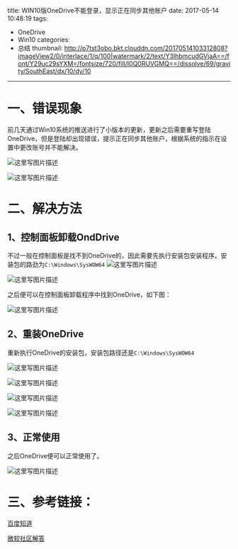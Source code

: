 title: WIN10版OneDrive不能登录，显示正在同步其他账户
date: 2017-05-14 10:48:19
tags:
- OneDrive
- Win10
categories:
- 总结
thumbnail: http://p7tst3obo.bkt.clouddn.com/20170514103312808?imageView2/0/interlace/1/q/100|watermark/2/text/Y3lhbmcudGVjaA==/font/Y29uc29sYXM=/fontsize/720/fill/I0Q0RUVGMQ==/dissolve/69/gravity/SouthEast/dx/10/dy/10
---


# 一、错误现象
前几天通过Win10系统的推送进行了小版本的更新，更新之后需要重写登陆OneDrive，但是登陆却出现错误，提示正在同步其他账户，根据系统的指示在设置中更改账号并不能解决。

![这里写图片描述](http://p7tst3obo.bkt.clouddn.com/20170514103312808?imageView2/0/interlace/1/q/100|watermark/2/text/Y3lhbmcudGVjaA==/font/Y29uc29sYXM=/fontsize/720/fill/I0Q0RUVGMQ==/dissolve/69/gravity/SouthEast/dx/10/dy/10)

<!-- more -->

![这里写图片描述](http://p7tst3obo.bkt.clouddn.com/20170514103323818?imageView2/0/interlace/1/q/100|watermark/2/text/Y3lhbmcudGVjaA==/font/Y29uc29sYXM=/fontsize/720/fill/I0Q0RUVGMQ==/dissolve/69/gravity/SouthEast/dx/10/dy/10)

# 二、解决方法

## 1、控制面板卸载OndDrive
不过一般在控制面板是找不到OneDrive的，因此需要先执行安装包安装程序。安装包的路劲为`C:\Windows\SysWOW64`
![这里写图片描述](http://p7tst3obo.bkt.clouddn.com/20170514103735970?imageView2/0/interlace/1/q/100|watermark/2/text/Y3lhbmcudGVjaA==/font/Y29uc29sYXM=/fontsize/720/fill/I0Q0RUVGMQ==/dissolve/69/gravity/SouthEast/dx/10/dy/10)

![这里写图片描述](http://p7tst3obo.bkt.clouddn.com/20170514103746586?imageView2/0/interlace/1/q/100|watermark/2/text/Y3lhbmcudGVjaA==/font/Y29uc29sYXM=/fontsize/720/fill/I0Q0RUVGMQ==/dissolve/69/gravity/SouthEast/dx/10/dy/10)

之后便可以在控制面板卸载程序中找到OneDrive，如下图：

![这里写图片描述](http://p7tst3obo.bkt.clouddn.com/20170514103844931?imageView2/0/interlace/1/q/100|watermark/2/text/Y3lhbmcudGVjaA==/font/Y29uc29sYXM=/fontsize/720/fill/I0Q0RUVGMQ==/dissolve/69/gravity/SouthEast/dx/10/dy/10)

## 2、重装OneDrive
重新执行OneDrive的安装包，安装包路径还是`C:\Windows\SysWOW64`

![这里写图片描述](http://p7tst3obo.bkt.clouddn.com/20170514104010239?imageView2/0/interlace/1/q/100|watermark/2/text/Y3lhbmcudGVjaA==/font/Y29uc29sYXM=/fontsize/720/fill/I0Q0RUVGMQ==/dissolve/69/gravity/SouthEast/dx/10/dy/10)

![这里写图片描述](http://p7tst3obo.bkt.clouddn.com/20170514104028458?imageView2/0/interlace/1/q/100|watermark/2/text/Y3lhbmcudGVjaA==/font/Y29uc29sYXM=/fontsize/720/fill/I0Q0RUVGMQ==/dissolve/69/gravity/SouthEast/dx/10/dy/10)

![这里写图片描述](http://p7tst3obo.bkt.clouddn.com/20170514104040135?imageView2/0/interlace/1/q/100|watermark/2/text/Y3lhbmcudGVjaA==/font/Y29uc29sYXM=/fontsize/720/fill/I0Q0RUVGMQ==/dissolve/69/gravity/SouthEast/dx/10/dy/10)

![这里写图片描述](http://p7tst3obo.bkt.clouddn.com/20170514104020432?imageView2/0/interlace/1/q/100|watermark/2/text/Y3lhbmcudGVjaA==/font/Y29uc29sYXM=/fontsize/720/fill/I0Q0RUVGMQ==/dissolve/69/gravity/SouthEast/dx/10/dy/10)

## 3、正常使用
之后OneDrive便可以正常使用了。

![这里写图片描述](http://p7tst3obo.bkt.clouddn.com/20170514104250025?imageView2/0/interlace/1/q/100|watermark/2/text/Y3lhbmcudGVjaA==/font/Y29uc29sYXM=/fontsize/720/fill/I0Q0RUVGMQ==/dissolve/69/gravity/SouthEast/dx/10/dy/10)

# 三、参考链接：
[百度知道](https://zhidao.baidu.com/question/564899353262025404.html)

[微软社区解答](https://answers.microsoft.com/zh-hans/onedrive/forum/odstart-odsignin/win10%E7%89%88onedrive%E4%B8%8D%E8%83%BD%E7%99%BB/97bf330c-2f19-4a39-8fcc-159922fd1ece)